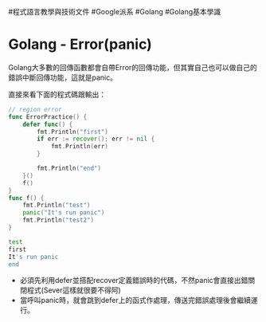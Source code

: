 #程式語言教學與技術文件 #Google派系 #Golang #Golang基本學識
# Golang - Error(panic)

Golang大多數的回傳函數都會自帶Error的回傳功能，但其實自己也可以做自己的錯誤中斷回傳功能，這就是panic。

直接來看下面的程式碼跟輸出：

```go
// region error
func ErrorPractice() {
	defer func() {
		fmt.Println("first")
		if err := recover(); err != nil {
			fmt.Println(err)
		}

		fmt.Println("end")
	}()
	f()
}
func f() {
	fmt.Println("test")
	panic("It's run panic")
	fmt.Println("test2")
}
```

```bash
test
first
It's run panic
end
```

- 必須先利用defer並搭配recover定義錯誤時的代碼，不然panic會直接出錯關閉程式(Sever這樣就很要不得阿)
- 當呼叫panic時，就會跳到defer上的函式作處理，傳送完錯誤處理後會繼續運行。